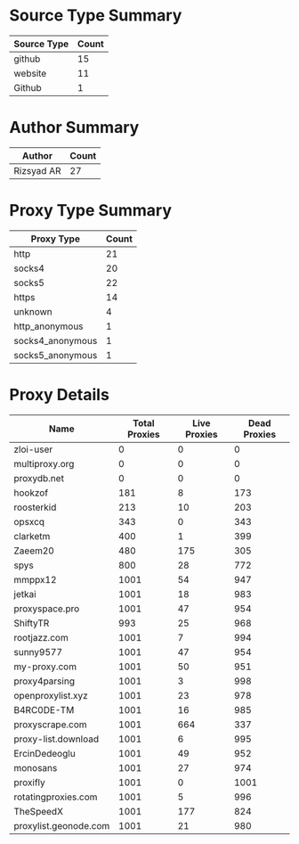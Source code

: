 # Source Type Summary

| Source Type | Count |
|-------------|-------|
| github | 15 |
| website | 11 |
| Github | 1 |


# Author Summary

| Author | Count |
|--------|-------|
| Rizsyad AR | 27 |


# Proxy Type Summary

| Proxy Type | Count |
|------------|-------|
| http | 21 |
| socks4 | 20 |
| socks5 | 22 |
| https | 14 |
| unknown | 4 |
| http_anonymous | 1 |
| socks4_anonymous | 1 |
| socks5_anonymous | 1 |


# Proxy Details

| Name | Total Proxies | Live Proxies | Dead Proxies |
|------|---------------|--------------|---------------|
| zloi-user | 0 | 0 | 0 |
| multiproxy.org | 0 | 0 | 0 |
| proxydb.net | 0 | 0 | 0 |
| hookzof | 181 | 8 | 173 |
| roosterkid | 213 | 10 | 203 |
| opsxcq | 343 | 0 | 343 |
| clarketm | 400 | 1 | 399 |
| Zaeem20 | 480 | 175 | 305 |
| spys | 800 | 28 | 772 |
| mmppx12 | 1001 | 54 | 947 |
| jetkai | 1001 | 18 | 983 |
| proxyspace.pro | 1001 | 47 | 954 |
| ShiftyTR | 993 | 25 | 968 |
| rootjazz.com | 1001 | 7 | 994 |
| sunny9577 | 1001 | 47 | 954 |
| my-proxy.com | 1001 | 50 | 951 |
| proxy4parsing | 1001 | 3 | 998 |
| openproxylist.xyz | 1001 | 23 | 978 |
| B4RC0DE-TM | 1001 | 16 | 985 |
| proxyscrape.com | 1001 | 664 | 337 |
| proxy-list.download | 1001 | 6 | 995 |
| ErcinDedeoglu | 1001 | 49 | 952 |
| monosans | 1001 | 27 | 974 |
| proxifly | 1001 | 0 | 1001 |
| rotatingproxies.com | 1001 | 5 | 996 |
| TheSpeedX | 1001 | 177 | 824 |
| proxylist.geonode.com | 1001 | 21 | 980 |
